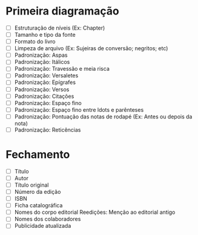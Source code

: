 # Primeira diagramação
- [ ] Estruturação de níveis (Ex: Chapter)
- [ ] Tamanho e tipo da fonte
- [ ] Formato do livro
- [ ] Limpeza de arquivo (Ex: Sujeiras de conversão; negritos; etc)
- [ ] Padronização: Aspas
- [ ] Padronização: Itálicos
- [ ] Padronização: Travessão e meia risca
- [ ] Padronização: Versaletes
- [ ] Padronização: Epígrafes
- [ ] Padronização: Versos
- [ ] Padronização: Citações
- [ ] Padronização: Espaço fino
- [ ] Padronização: Espaço fino entre ldots e parênteses
- [ ] Padronização: Pontuação das notas de rodapé (Ex: Antes ou depois da nota)
- [ ] Padronização: Reticências

# Fechamento
- [ ] Título
- [ ] Autor
- [ ] Título original
- [ ] Número da edição
- [ ] ISBN
- [ ] Ficha catalográfica
- [ ] Nomes do corpo editorial Reedições: Menção ao editorial antigo
- [ ] Nomes dos colaboradores
- [ ] Publicidade atualizada
